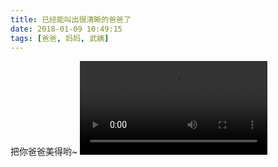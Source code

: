 ```yaml
---
title: 已经能叫出很清晰的爸爸了
date: 2018-01-09 10:49:15
tags: [爸爸, 妈妈, 武姨]
---
```

把你爸爸美得哟~
<video src="http://20170326.com/panda-20180109-baba.mp4" controls="controls">